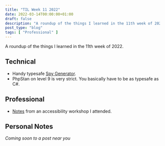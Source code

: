 ```yaml
---
title: "TIL Week 11 2022"
date: 2022-03-14T00:00:00+01:00
draft: false
description: "A roundup of the things I learned in the 11th week of 2022."
post_type: "blog"
tags: [ "Professional" ]
---
```


A roundup of the things I learned in the 11th week of 2022.

## Technical

* Handy typesafe [Spy Generator](https://github.com/wmde/spy-generator).
* PhpStan on level 9 is very strict. You basically have to be as typesafe as C#.

## Professional

* [Notes](/2022-03-14-02-accessibility-workshop) from an accessibility workshop I attended.

## Personal Notes

*Coming soon to a post near you*